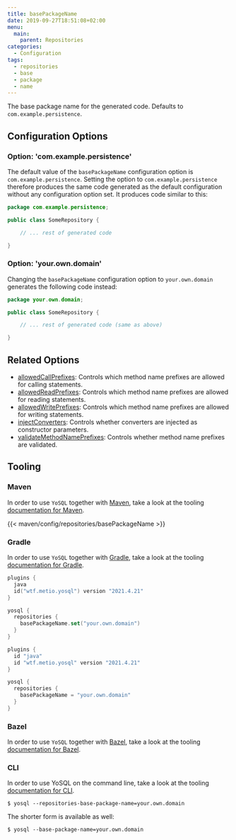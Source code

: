 ```yaml
---
title: basePackageName
date: 2019-09-27T18:51:08+02:00
menu:
  main:
    parent: Repositories
categories:
  - Configuration
tags:
  - repositories
  - base
  - package
  - name
---
```


The base package name for the generated code. Defaults to `com.example.persistence`.

## Configuration Options

### Option: 'com.example.persistence'

The default value of the `basePackageName` configuration option is `com.example.persistence`. Setting the option to `com.example.persistence` therefore produces the same code generated as the default configuration without any configuration option set. It produces code similar to this:

```java
package com.example.persistence;

public class SomeRepository {

    // ... rest of generated code

}
```

### Option: 'your.own.domain'

Changing the `basePackageName` configuration option to `your.own.domain` generates the following code instead:

```java
package your.own.domain;

public class SomeRepository {

    // ... rest of generated code (same as above)

}
```

## Related Options

- [allowedCallPrefixes](../allowedcallprefixes/): Controls which method name prefixes are allowed for calling statements.
- [allowedReadPrefixes](../allowedreadprefixes/): Controls which method name prefixes are allowed for reading statements.
- [allowedWritePrefixes](../allowedwriteprefixes/): Controls which method name prefixes are allowed for writing statements.
- [injectConverters](../injectconverters/): Controls whether converters are injected as constructor parameters.
- [validateMethodNamePrefixes](../validatemethodnameprefixes/): Controls whether method name prefixes are validated.

## Tooling

### Maven

In order to use `YoSQL` together with [Maven](https://maven.apache.org/), take a look at the tooling [documentation for Maven](/tooling/maven/).

{{< maven/config/repositories/basePackageName >}}

### Gradle

In order to use `YoSQL` together with [Gradle](https://gradle.org/), take a look at the tooling [documentation for Gradle](/tooling/gradle/).

```kotlin
plugins {
  java
  id("wtf.metio.yosql") version "2021.4.21"
}

yosql {
  repositories {
    basePackageName.set("your.own.domain")
  }
}
```

```groovy
plugins {
  id "java"
  id "wtf.metio.yosql" version "2021.4.21"
}

yosql {
  repositories {
    basePackageName = "your.own.domain"
  }
}
```

### Bazel

In order to use `YoSQL` together with [Bazel](https://bazel.build/), take a look at the tooling [documentation for Bazel](/tooling/bazel/).

### CLI

In order to use YoSQL on the command line, take a look at the tooling [documentation for CLI](/tooling/cli/).

```shell
$ yosql --repositories-base-package-name=your.own.domain
```

The shorter form is available as well:

```shell
$ yosql --base-package-name=your.own.domain
```
